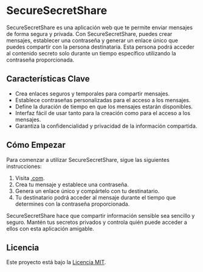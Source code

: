 # SecureSecretShare

SecureSecretShare es una aplicación web que te permite enviar mensajes de forma segura y privada. Con SecureSecretShare, puedes crear mensajes, establecer una contraseña y generar un enlace único que puedes compartir con la persona destinataria. Esta persona podrá acceder al contenido secreto solo durante un tiempo específico utilizando la contraseña proporcionada.

## Características Clave
- Crea enlaces seguros y temporales para compartir mensajes.
- Establece contraseñas personalizadas para el acceso a los mensajes.
- Define la duración de tiempo en que los mensajes estarán disponibles.
- Interfaz fácil de usar tanto para la creación como para el acceso a los mensajes.
- Garantiza la confidencialidad y privacidad de la información compartida.

## Cómo Empezar
Para comenzar a utilizar SecureSecretShare, sigue las siguientes instrucciones:

1. Visita [.com](https://www..com).
2. Crea tu mensaje y establece una contraseña.
3. Genera un enlace único y compártelo con tu destinatario.
4. Tu destinatario podrá acceder al mensaje durante el tiempo que determines con la contraseña proporcionada.

SecureSecretShare hace que compartir información sensible sea sencillo y seguro. Mantén tus secretos privados y controla quién puede acceder a ellos con esta aplicación amigable.

## Licencia
Este proyecto está bajo la [Licencia MIT](LICENSE).
